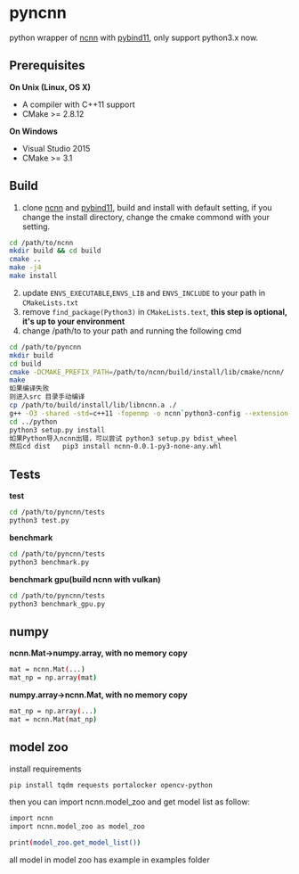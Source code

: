# pyncnn
python wrapper of [ncnn](https://github.com/Tencent/ncnn) with [pybind11](https://github.com/pybind/pybind11), only support python3.x now.

## Prerequisites

**On Unix (Linux, OS X)**

* A compiler with C++11 support
* CMake >= 2.8.12

**On Windows**

* Visual Studio 2015
* CMake >= 3.1

## Build
1. clone [ncnn](https://github.com/Tencent/ncnn) and [pybind11](https://github.com/pybind/pybind11), build and install with default setting, if you change the install directory, change the cmake commond with your setting.
```bash
cd /path/to/ncnn
mkdir build && cd build
cmake ..
make -j4
make install
```
2. update `ENVS_EXECUTABLE`,`ENVS_LIB` and `ENVS_INCLUDE` to your path in `CMakeLists.txt`
3. remove `find_package(Python3)` in `CMakeLists.text`, **this step is optional, it's up to your environment**
4. change /path/to to your path and running the following cmd
```bash
cd /path/to/pyncnn
mkdir build
cd build
cmake -DCMAKE_PREFIX_PATH=/path/to/ncnn/build/install/lib/cmake/ncnn/ ..
make
如果编译失败
则进入src 目录手动编译
cp /path/to/build/install/lib/libncnn.a ./
g++ -O3 -shared -std=c++11 -fopenmp -o ncnn`python3-config --extension-suffix` -fPIC `python3 -m pybind11 --includes` -I/path/to/build/install/include/ncnn/ main.cpp ./libncnn.a
cd ../python
python3 setup.py install
如果Python导入ncnn出错，可以尝试 python3 setup.py bdist_wheel   
然后cd dist   pip3 install ncnn-0.0.1-py3-none-any.whl
```

## Tests
**test**
```bash
cd /path/to/pyncnn/tests
python3 test.py
```

**benchmark**
```bash
cd /path/to/pyncnn/tests
python3 benchmark.py
```

**benchmark gpu(build ncnn with vulkan)**
```bash
cd /path/to/pyncnn/tests
python3 benchmark_gpu.py
```

## numpy
**ncnn.Mat->numpy.array, with no memory copy**
```bash
mat = ncnn.Mat(...)
mat_np = np.array(mat)
```

**numpy.array->ncnn.Mat, with no memory copy**
```bash
mat_np = np.array(...)
mat = ncnn.Mat(mat_np)
```

## model zoo
install requirements
```bash
pip install tqdm requests portalocker opencv-python
```
then you can import ncnn.model_zoo and get model list as follow:
```bash
import ncnn
import ncnn.model_zoo as model_zoo

print(model_zoo.get_model_list())
```
all model in model zoo has example in examples folder
